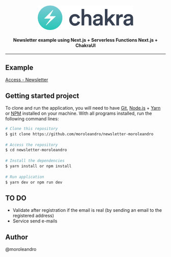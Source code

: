 <br>
<div align="center">
  <img width="300" alt="NextJS-ChakraUI" src="https://raw.githubusercontent.com/chakra-ui/chakra-ui/main/logo/logo-colored@2x.png?raw=true" />

  <h4 align="center">
     Newsletter example using Next.js + Serverless Functions Next.js + ChakraUI
  </h4>
</div>

---

## Example

[Access - Newsletter](https://newsletter.moroleandro.com)


## Getting started project

To clone and run the application, you will need to have [Git](https://git-scm.com), [Node.js](https://nodejs.org) + [Yarn](https://yarnpkg.com) or [NPM](https://npmjs.com) installed on your machine. With all programs installed, run the following command lines:


```bash
# Clone this repository
$ git clone https://github.com/moroleandro/newsletter-moroleandro

# Access the repository
$ cd newsletter-moroleandro

# Install the dependencies
$ yarn install or npm install

# Run application
$ yarn dev or npm run dev
```
## TO DO
- Validate after registration if the email is real (by sending an email to the registered address)
- Service send e-mails

## Author
@moroleandro


